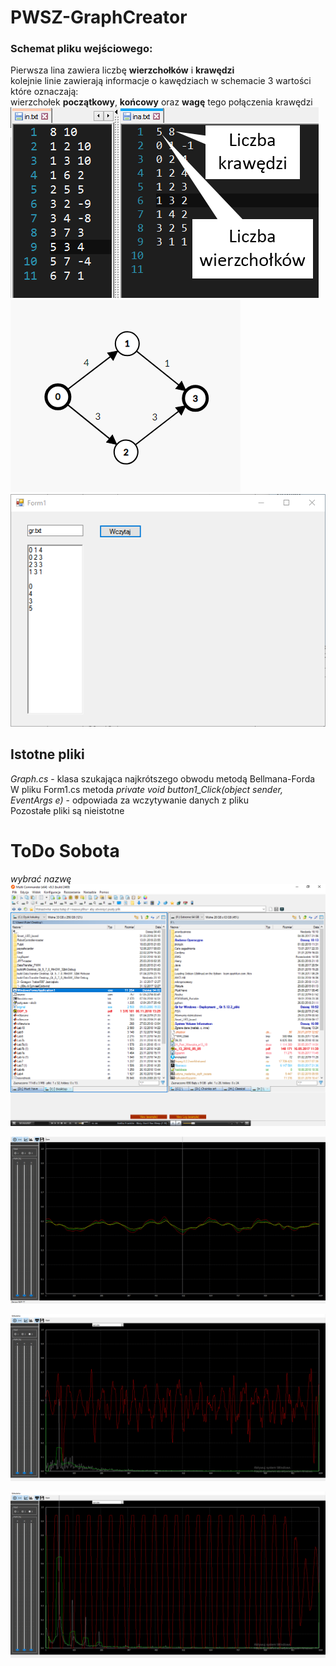 # PWSZ-GraphCreator
### Schemat pliku wejściowego:
Pierwsza lina zawiera liczbę <b>wierzchołków</b> i <b>krawędzi</b><br>
kolejnie linie zawierają informacje o kawędziach w schemacie 3 wartości które oznaczają:<br>
wierzchołek <b>początkowy</b>, <b>końcowy</b> oraz <b>wagę</b> tego połączenia krawędzi                                                                             
<img style="display: inlinie;" src="/img/in.png"> </img>
<img src="/img/graph.png"> </img>
<img src="/img/app.png"> </img>

## Istotne pliki
<i> Graph.cs</i> - klasa szukająca najkrótszego obwodu metodą Bellmana-Forda <br>
W pliku Form1.cs metoda <i> private void button1_Click(object sender, EventArgs e)</i> - odpowiada za wczytywanie danych z pliku <br>
Pozostałe pliki są nieistotne

# ToDo Sobota
_wybrać nazwę_
<img src="img/mc.png"> </img>

<img src="img/1.png"> </img>

<img src="img/2.png"> </img>

<img src="img/3.png"> </img>
